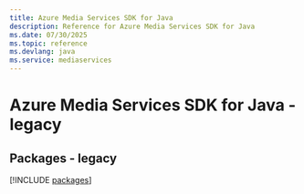 ```yaml
---
title: Azure Media Services SDK for Java
description: Reference for Azure Media Services SDK for Java
ms.date: 07/30/2025
ms.topic: reference
ms.devlang: java
ms.service: mediaservices
---
```

# Azure Media Services SDK for Java - legacy
## Packages - legacy
[!INCLUDE [packages](media-services-index.md)]